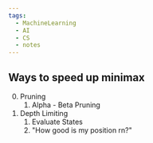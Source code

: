 ```yaml
---
tags:
  - MachineLearning
  - AI
  - CS
  - notes
---
```



## Ways to speed up minimax
0. Pruning
	1. Alpha - Beta Pruning
1. Depth Limiting
	1. Evaluate States
	2. "How good is my position rn?"